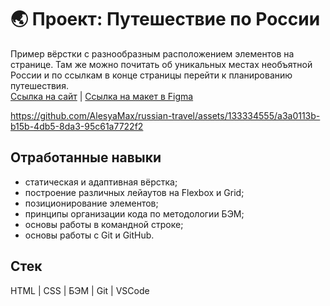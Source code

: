 # :earth_asia: Проект: Путешествие по России

Пример вёрстки с разнообразным расположением элементов на странице. Там же можно почитать об уникальных местах необъятной России и по ссылкам в конце страницы перейти к планированию путешествия.  
[Ссылка на сайт](https://alesyamax.github.io/russian-travel/) | [Ссылка на макет в Figma](https://www.figma.com/file/5S2WSbEFL6awjVWJ0NWL8Q/Sprint-3_-Russia-_-desktop-mobile?node-id=28503%3A0)

https://github.com/AlesyaMax/russian-travel/assets/133334555/a3a0113b-b15b-4db5-8da3-95c61a7722f2

## Отработанные навыки
* статическая и адаптивная вёрстка;
* построение различных лейаутов на Flexbox и Grid;
* позиционирование элементов;
* принципы организации кода по методологии БЭМ;
* основы работы в командной строке;
* основы работы с Git и GitHub.

## Стек
HTML | CSS | БЭМ | Git | VSCode
